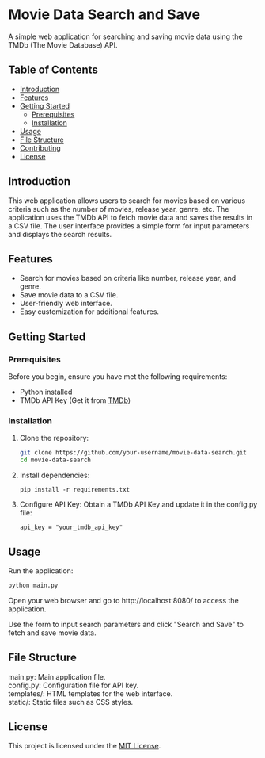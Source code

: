 # Movie Data Search and Save

A simple web application for searching and saving movie data using the TMDb (The Movie Database) API.

## Table of Contents

- [Introduction](#introduction)
- [Features](#features)
- [Getting Started](#getting-started)
  - [Prerequisites](#prerequisites)
  - [Installation](#installation)
- [Usage](#usage)
- [File Structure](#file-structure)
- [Contributing](#contributing)
- [License](#license)

## Introduction

This web application allows users to search for movies based on various criteria such as the number of movies, release year, genre, etc. The application uses the TMDb API to fetch movie data and saves the results in a CSV file. The user interface provides a simple form for input parameters and displays the search results.

## Features

- Search for movies based on criteria like number, release year, and genre.
- Save movie data to a CSV file.
- User-friendly web interface.
- Easy customization for additional features.

## Getting Started

### Prerequisites

Before you begin, ensure you have met the following requirements:

- Python installed
- TMDb API Key (Get it from [TMDb](https://www.themoviedb.org/documentation/api))

### Installation

1. Clone the repository:

   ```bash
   git clone https://github.com/your-username/movie-data-search.git
   cd movie-data-search
   ```
2. Install dependencies:
   ```
   pip install -r requirements.txt
   ```
4. Configure API Key:
   Obtain a TMDb API Key and update it in the config.py file:
   ```
   api_key = "your_tmdb_api_key"
   ```
## Usage
Run the application:

  ```bash
  python main.py
  ```
  Open your web browser and go to http://localhost:8080/ to access the application.

  Use the form to input search parameters and click "Search and Save" to fetch and save movie data.
## File Structure
main.py: Main application file.  
config.py: Configuration file for API key.  
templates/: HTML templates for the web interface.  
static/: Static files such as CSS styles.  

## License
This project is licensed under the [MIT License](/license.md).
